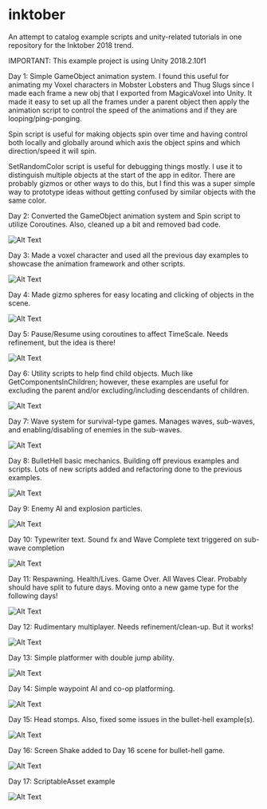 # inktober
An attempt to catalog example scripts and unity-related tutorials in one repository for the Inktober 2018 trend.

IMPORTANT: This example project is using Unity 2018.2.10f1

Day 1: Simple GameObject animation system. I found this useful for animating my Voxel characters in Mobster Lobsters and Thug Slugs since I made each frame a new obj that I exported from MagicaVoxel into Unity. It made it easy to set up all the frames under a parent object then apply the animation script to control the speed of the animations and if they are looping/ping-ponging.

Spin script is useful for making objects spin over time and having control both locally and globally around which axis the object spins and which direction/speed it will spin.

SetRandomColor script is useful for debugging things mostly. I use it to distinguish multiple objects at the start of the app in editor. There are probably gizmos or other ways to do this, but I find this was a super simple way to prototype ideas without getting confused by similar objects with the same color.

Day 2: Converted the GameObject animation system and Spin script to utilize Coroutines. Also, cleaned up a bit and removed bad code.

![Alt Text](https://media.giphy.com/media/3Xzdy2QzfsVZ44WkwW/giphy.gif)

Day 3: Made a voxel character and used all the previous day examples to showcase the animation framework and other scripts.

![Alt Text](https://media.giphy.com/media/fHfMf1fktaPnMJW4Ic/giphy.gif)

Day 4: Made gizmo spheres for easy locating and clicking of objects in the scene.

![Alt Text](https://media.giphy.com/media/8mboAtWRjMYXW2S2iC/giphy.gif)

Day 5: Pause/Resume using coroutines to affect TimeScale. Needs refinement, but the idea is there!

![Alt Text](https://media.giphy.com/media/dZ5jQyUCmyoEcQ0XU6/giphy.gif)

Day 6: Utility scripts to help find child objects. Much like GetComponentsInChildren; however, these examples are useful for excluding the parent and/or excluding/including descendants of children.

![Alt Text](https://media.giphy.com/media/4JXL0kKgJYMdBDJxNF/giphy.gif)

Day 7: Wave system for survival-type games. Manages waves, sub-waves, and enabling/disabling of enemies in the sub-waves.

![Alt Text](https://media.giphy.com/media/dYCgAr6ikiyayX4C6J/giphy.gif)

Day 8: BulletHell basic mechanics. Building off previous examples and scripts. Lots of new scripts added and refactoring done to the previous examples.

![Alt Text](https://media.giphy.com/media/c6VxjHYOjQaCgleWrV/giphy.gif)

Day 9: Enemy AI and explosion particles.

![Alt Text](https://media.giphy.com/media/d7p8vMkxtMIqJK5bHH/giphy.gif)

Day 10: Typewriter text. Sound fx and Wave Complete text triggered on sub-wave completion

![Alt Text](https://media.giphy.com/media/cJbnvxz8FCA59MSc3O/giphy.gif)

Day 11: Respawning. Health/Lives. Game Over. All Waves Clear. Probably should have split to future days. Moving onto a new game type for the following days! 

![Alt Text](https://media.giphy.com/media/etAFqFx6jhVip2QCuN/giphy.gif)

Day 12: Rudimentary multiplayer. Needs refinement/clean-up. But it works!

![Alt Text](https://media.giphy.com/media/5vYnL0XzqFOSe4Hbxq/giphy.gif)

Day 13: Simple platformer with double jump ability.

![Alt Text](https://media.giphy.com/media/dn0DxytoBO6QymrHdL/giphy.gif)

Day 14: Simple waypoint AI and co-op platforming.

![Alt Text](https://media.giphy.com/media/Mn31eGxAZl3JPFOwPo/giphy.gif)

Day 15: Head stomps. Also, fixed some issues in the bullet-hell example(s).

![Alt Text](https://media.giphy.com/media/pOYclbjUzhqfCAp8Ir/giphy.gif)

Day 16: Screen Shake added to Day 16 scene for bullet-hell game.

![Alt Text](https://media.giphy.com/media/69pg88CK2xr7o4aCXn/giphy.gif)

Day 17: ScriptableAsset example

![Alt Text](https://media.giphy.com/media/eB1nmcacMuoJur0HSr/giphy.gif)

